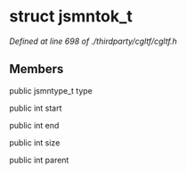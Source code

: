 # struct jsmntok_t

*Defined at line 698 of ./thirdparty/cgltf/cgltf.h*

## Members

public jsmntype_t type

public int start

public int end

public int size

public int parent



